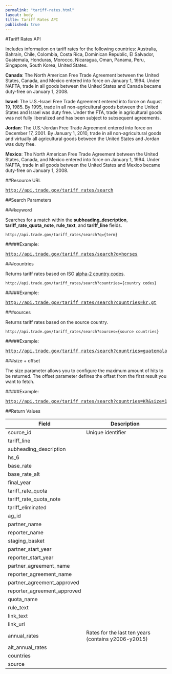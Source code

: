```yaml
---
permalink: "tariff-rates.html"
layout: body
title: Tariff Rates API
published: true
---
```


#Tariff Rates API

Includes information on tariff rates for the following countries:  Australia, Bahrain, Chile, Colombia, Costa Rica, Dominican Republic, El Salvador, Guatemala, Honduras, Morocco, Nicaragua, Oman, Panama, Peru, Singapore, South Korea, United States.

**Canada**:
The North American Free Trade Agreement between the United States, Canada, and Mexico entered into force on January 1, 1994. Under NAFTA, trade in all goods between the United States and Canada became duty-free on January 1, 2008. 
 
**Israel**:
The U.S.-Israel Free Trade Agreement entered into force on August 19, 1985. By 1995, trade in all non-agricultural goods between the United States and Israel was duty free.  Under the FTA, trade in agricultural goods was not fully liberalized and has been subject to subsequent agreements. 
 
**Jordan**:
The U.S.-Jordan Free Trade Agreement entered into force on December 17, 2001.  By January 1, 2010, trade in all non-agricultural goods and virtually all agricultural goods between the United States and Jordan was duty free. 
 
**Mexico**:
The North American Free Trade Agreement between the United States, Canada, and Mexico entered into force on January 1, 1994. Under NAFTA, trade in all goods between the United States and Mexico became duty-free on January 1, 2008. 

##Resource URL

<div><a href="http://api.trade.gov/tariff_rates/search"><pre>http://api.trade.gov/tariff_rates/search</pre></a></div>


##Search Parameters

###keyword

Searches for a match within the **subheading_description**, **tariff_rate_quota_note**, **rule_text**, and **tariff_line** fields.

    http://api.trade.gov/tariff_rates/search?q={term}

#####Example:

<div><a href="http://api.trade.gov/tariff_rates/search?q=horses"><pre>http://api.trade.gov/tariff_rates/search?q=horses</pre></a></div>

###countries

Returns tariff rates based on ISO [alpha-2 country codes](http://www.iso.org/iso/home/standards/country_codes/country_names_and_code_elements.htm).

    http://api.trade.gov/tariff_rates/search?countries={country codes}

#####Example:

<div><a href="http://api.trade.gov/tariff_rates/search?countries=kr,gt"><pre>http://api.trade.gov/tariff_rates/search?countries=kr,gt</pre></a></div>

###sources

Returns tariff rates based on the source country.

	http://api.trade.gov/tariff_rates/search?sources={source countries}

#####Example:

<div><a href="http://api.trade.gov/tariff_rates/search?sources=guatemala,australia"><pre>http://api.trade.gov/tariff_rates/search?countries=guatemala,australia</pre></a></div>

###size + offset

The size parameter allows you to configure the maximum amount of hits to be returned. The offset parameter defines the offset from the first result you want to fetch.

#####Example:

<div><a href="http://api.trade.gov/tariff_rates/search?countries=KR&size=1&offset=1"><pre>http://api.trade.gov/tariff_rates/search?countries=KR&size=1&offset=1</pre></a></div>



##Return Values

| Field                        | Description                             |
| ------------------           | --------------------------------------- |
| source_id                    | Unique identifier            |
| tariff_line         	       |  |
| subheading_description       |   |
| hs_6                         |  |
| base_rate                    |  |
| base_rate_alt                |         |
| final_year                   |       |
| tariff_rate_quota            |       |
| tariff_rate_quota_note       |       |
| tariff_eliminated            |       |
| ag_id                        |       |
| partner_name                 |       |
| reporter_name                |       |
| staging_basket               |       |
| partner_start_year           |       |
| reporter_start_year          |       |
| partner_agreement_name       |       |
| reporter_agreement_name      |       |
| partner_agreement_approved   |       |
| reporter_agreement_approved  |       |
| quota_name                   |       |
| rule_text                    |       |
| link_text                    |       |
| link_url                     |       |
| annual_rates                 | Rates for the last ten years (contains y2006-y2015)      |
| alt_annual_rates             |       |
| countries                    |       |
| source                       |       |